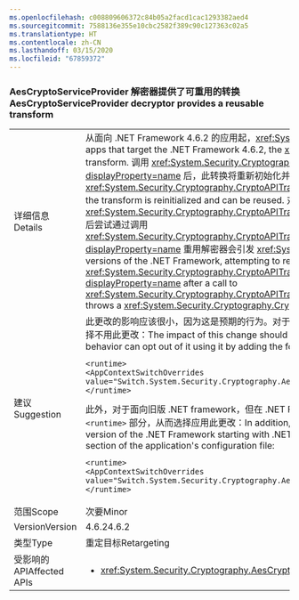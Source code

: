```yaml
---
ms.openlocfilehash: c008809606372c84b05a2facd1cac1293382aed4
ms.sourcegitcommit: 7588136e355e10cbc2582f389c90c127363c02a5
ms.translationtype: HT
ms.contentlocale: zh-CN
ms.lasthandoff: 03/15/2020
ms.locfileid: "67859372"
---
```

### <a name="aescryptoserviceprovider-decryptor-provides-a-reusable-transform"></a><span data-ttu-id="72123-101">AesCryptoServiceProvider 解密器提供了可重用的转换</span><span class="sxs-lookup"><span data-stu-id="72123-101">AesCryptoServiceProvider decryptor provides a reusable transform</span></span>

|   |   |
|---|---|
|<span data-ttu-id="72123-102">详细信息</span><span class="sxs-lookup"><span data-stu-id="72123-102">Details</span></span>|<span data-ttu-id="72123-103">从面向 .NET Framework 4.6.2 的应用起，<xref:System.Security.Cryptography.AesCryptoServiceProvider> 解密器提供了可重用的转换。</span><span class="sxs-lookup"><span data-stu-id="72123-103">Starting with apps that target the .NET Framework 4.6.2, the <xref:System.Security.Cryptography.AesCryptoServiceProvider> decryptor provides a reusable transform.</span></span> <span data-ttu-id="72123-104">调用 <xref:System.Security.Cryptography.CryptoAPITransform.TransformFinalBlock(System.Byte[],System.Int32,System.Int32)?displayProperty=name> 后，此转换将重新初始化并且可以重用。</span><span class="sxs-lookup"><span data-stu-id="72123-104">After a call to <xref:System.Security.Cryptography.CryptoAPITransform.TransformFinalBlock(System.Byte[],System.Int32,System.Int32)?displayProperty=name>, the transform is reinitialized and can be reused.</span></span> <span data-ttu-id="72123-105">对于面向旧版 .NET Framework 的应用，在调用 <xref:System.Security.Cryptography.CryptoAPITransform.TransformFinalBlock(System.Byte[],System.Int32,System.Int32)?displayProperty=name> 后尝试通过调用 <xref:System.Security.Cryptography.CryptoAPITransform.TransformBlock(System.Byte[],System.Int32,System.Int32,System.Byte[],System.Int32)?displayProperty=name> 重用解密器会引发 <xref:System.Security.Cryptography.CryptographicException> 或导致数据损坏。</span><span class="sxs-lookup"><span data-stu-id="72123-105">For apps that target earlier versions of the .NET Framework, attempting to reuse the decryptor by calling <xref:System.Security.Cryptography.CryptoAPITransform.TransformBlock(System.Byte[],System.Int32,System.Int32,System.Byte[],System.Int32)?displayProperty=name> after a call to <xref:System.Security.Cryptography.CryptoAPITransform.TransformFinalBlock(System.Byte[],System.Int32,System.Int32)?displayProperty=name> throws a <xref:System.Security.Cryptography.CryptographicException> or produces corrupted data.</span></span>|
|<span data-ttu-id="72123-106">建议</span><span class="sxs-lookup"><span data-stu-id="72123-106">Suggestion</span></span>|<span data-ttu-id="72123-107">此更改的影响应该很小，因为这是预期的行为。对于依赖旧行为的应用程序，可通过将以下配置设置添加到应用程序配置文件的 <code>&lt;runtime&gt;</code> 部分中，从而选择不用此更改：</span><span class="sxs-lookup"><span data-stu-id="72123-107">The impact of this change should be minimal, since this is the expected behavior.Applications that depend on the previous behavior can opt out of it using it by adding the following configuration setting to the <code>&lt;runtime&gt;</code> section of the application's configuration file:</span></span><pre><code class="lang-xml">&lt;runtime&gt;&#13;&#10;&lt;AppContextSwitchOverrides value=&quot;Switch.System.Security.Cryptography.AesCryptoServiceProvider.DontCorrectlyResetDecryptor=true&quot;/&gt;&#13;&#10;&lt;/runtime&gt;&#13;&#10;</code></pre><span data-ttu-id="72123-108">此外，对于面向旧版 .NET framework，但在 .NET Framework 4.6.2 及更高版本下运行的应用程序，可通过将以下配置设置添加到应用程序配置文件的 <code>&lt;runtime&gt;</code> 部分，从而选择应用此更改：</span><span class="sxs-lookup"><span data-stu-id="72123-108">In addition, applications that target a previous version of the .NET Framework but are running under a version of the .NET Framework starting with .NET Framework 4.6.2 can opt in to it by adding the following configuration setting to the <code>&lt;runtime&gt;</code> section of the application's configuration file:</span></span><pre><code class="lang-xml">&lt;runtime&gt;&#13;&#10;&lt;AppContextSwitchOverrides value=&quot;Switch.System.Security.Cryptography.AesCryptoServiceProvider.DontCorrectlyResetDecryptor=false&quot;/&gt;&#13;&#10;&lt;/runtime&gt;&#13;&#10;</code></pre>|
|<span data-ttu-id="72123-109">范围</span><span class="sxs-lookup"><span data-stu-id="72123-109">Scope</span></span>|<span data-ttu-id="72123-110">次要</span><span class="sxs-lookup"><span data-stu-id="72123-110">Minor</span></span>|
|<span data-ttu-id="72123-111">Version</span><span class="sxs-lookup"><span data-stu-id="72123-111">Version</span></span>|<span data-ttu-id="72123-112">4.6.2</span><span class="sxs-lookup"><span data-stu-id="72123-112">4.6.2</span></span>|
|<span data-ttu-id="72123-113">类型</span><span class="sxs-lookup"><span data-stu-id="72123-113">Type</span></span>|<span data-ttu-id="72123-114">重定目标</span><span class="sxs-lookup"><span data-stu-id="72123-114">Retargeting</span></span>|
|<span data-ttu-id="72123-115">受影响的 API</span><span class="sxs-lookup"><span data-stu-id="72123-115">Affected APIs</span></span>|<ul><li><xref:System.Security.Cryptography.AesCryptoServiceProvider.CreateDecryptor?displayProperty=nameWithType></li></ul>|
